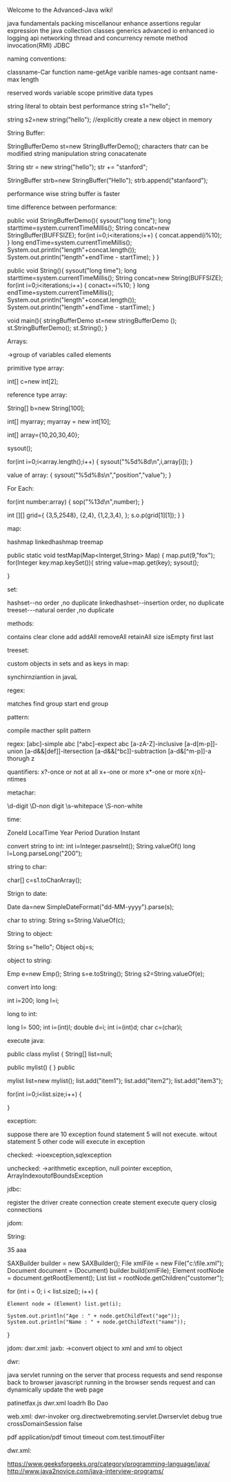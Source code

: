 Welcome to the Advanced-Java wiki!



java fundamentals
packing
miscellanour enhance
assertions
regular expression
the java collection classes
generics
advanced io
enhanced io
logging api
networking
thread and concurrency
remote method invocation(RMI)
JDBC


naming conventions:

classname-Car
function name-getAge
varible names-age
contsant name-max length

reserved words
variable scope
primitive data types


string literal to obtain best performance
string s1="hello";

string s2=new string("hello");  //explicitly create a new object in memory

String Buffer:

StringBufferDemo st=new StringBufferDemo();
characters thatr can be modified
string manipulation 
string conacatenate

String str = new string("hello");
str += "stanford";

StringBuffer strb=new StringBuffer("Hello");
strb.append("stanfaord");

performance wise string buffer is faster

time difference between performance:


public void StringBufferDemo(){
sysout("long time");
long starttime=system.currentTimeMillis();
String concat=new StringBuffer(BUFFSIZE);
for(int i=0;i<iterations;i++)
{
concat.append(i%10);
}
long endTime=system.currentTimeMillis();
System.out.println("length"+concat.length());
System.out.println("length"+endTime - startTime);
}
}


public void String(){
sysout("long time");
long starttime=system.currentTimeMillis();
String concat=new String(BUFFSIZE);
for(int i=0;i<iterations;i++)
{
conact+=i%10;
}
long endTime=system.currentTimeMillis();
System.out.println("length"+concat.length());
System.out.println("length"+endTime - startTime);
}

void main(){
stringBufferDemo st=new stringBufferDemo ();
st.StringBufferDemo();
st.String();
}


Arrays:


->group of variables called elements

primitive type array:

int[] c=new int[2];

reference type array:

String[] b=new String[100];

int[] myarray;
myarray = new int[10];

int[] array={10,20,30,40};


sysout();

for(int i=0;i<array.length();i++)
{
sysout("%5d%8d\n",i,array[i]);
}

value of array:
{
sysout("%5d%8s\n","position","value");
}

For Each:

for(int number:array)
{
sop("%13d\n",number);
}

int [][] grid={
{3,5,2548},
{2,4},
{1,2,3,4},
};
s.o.p(grid[1][1]);
}
}


map:

hashmap
linkedhashmap
treemap

public static void testMap(Map<Interget,String> Map)
{
map.put(9,"fox");
for(Integer key:map.keySet()){
string value=map.get(key);
sysout();

}


set:

hashset--no order ,no duplicate
linkedhashset--insertion order, no duplicate
treeset---natural oerder ,no duplicate

methods:

contains
clear
clone
add
addAll
removeAll
retainAll
size
isEmpty
first
last


treeset:

custom objects in sets and as keys in map:


synchirnziantion in javaL


regex:

matches
find
group
start
end
group

pattern:

compile
macther
split
pattern

regex:
[abc]-simple abc
[^abc]-expect abc
[a-zA-Z]-inclusive
[a-d[m-p]]-union
[a-d&&[def]]-itersection
[a-d&&[^bc]]-subtraction
[a-d&[^m-p]]-a thorugh z


quantifiers:
x?-once or not at all
x+-one or more
x*-one or more
x{n}- ntimes

metachar:

\d-digit
\D-non digit
\s-whitepace
\S-non-white

time:

ZoneId
LocalTime
Year
Period
Duration
Instant

convert string to int:
int i=Integer.pasrseInt();
String.valueOf()
long l=Long.parseLong("200");

string to char:

char[] c=s1.toCharArray();

Strign to  date:

Date da=new SimpleDateFormat("dd-MM-yyyy").parse(s);

char to string:
String s=String.ValueOf(c);

String to object:

String s="hello";
Object obj=s;

object to string:

Emp e=new Emp();
String s=e.toString();
String s2=String.valueOf(e);

convert into long:

int i=200;
long l=i;

long to int:

long l= 500;
int i=(int)l;
double d=i;
int i=(int)d;
char c=(char)i;

execute java:

public class mylist
{
String[] list=null;

public mylist()
{
}
public 

mylist list=new mylist();
list.add("item1");
list.add("item2");
list.add("item3");

for(int i=0;i<list.size;i++)
{

}

exception:

suppose there are 10 exception found statement 5 will not execute.
witout statement 5 other code will execute in exception

checked:
->ioexception,sqlexception

unchecked:
->arithmetic exception,
null pointer exception,
ArrayIndexoutofBoundsException

jdbc:

register the driver
create connection
create stement
execute query
closig connections


jdom:

String:

<customer>
    <age>35</age>
    <name>aaa</name>
</customer>

SAXBuilder builder = new SAXBuilder();
File xmlFile = new File("c:\\file.xml");
Document document = (Document) builder.build(xmlFile);
Element rootNode = document.getRootElement();
List list = rootNode.getChildren("customer");

for (int i = 0; i < list.size(); i++) {

    Element node = (Element) list.get(i);

    System.out.println("Age : " + node.getChildText("age"));
    System.out.println("Name : " + node.getChildText("name"));         
}

jdom:
dwr.xml:
jaxb:
->convert object to xml  and xml to object

dwr:

java servlet running on the server that process requests and send response back to browser
javascript running in the browser sends request and can dynamically update the web page


patinetfax.js
dwr.xml
loadrh
Bo 
Dao

web.xml:
<servlet>
<servlet-name>dwr-invoker</servlet-name>
<servlet-class>org.directwebremoting.servlet.Dwrservlet</servlet-class>
<init-param>
<param-value>debug</param-value>
<param-value>true</param-value>
</init-param>
<init-param>
<param-value>crossDomainSession</param-value>
<param-value>false</param-value>
</init-param>
</servlet>


<mime-mapping>
<extension>pdf</extension>
<mime-type>application/pdf</mime-type>
</mime-mapping>

<filter>
<filet-name>timout</filter-name>
<display-name>timeout</display-name>
<filter-class>com.test.timoutFilter</filet-class>
</filter>


dwr.xml:

<dwr>
<allow>
<create creator="new" javascript="mscpatientdocs"/>
<param name="class" value="com.test.pojo.loadrh"/>
<include method="getinbound">
<include method="outobund">
<include method="getpending">
</create>
</allow>
</dwr>

https://www.geeksforgeeks.org/category/programming-language/java/
http://www.java2novice.com/java-interview-programs/


